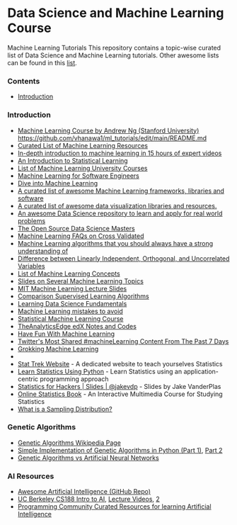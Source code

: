 # Data Science and Machine Learning Course 

Machine Learning Tutorials 
This repository contains a topic-wise curated list of Data Science and Machine Learning tutorials. Other awesome lists can be found in this [list](https://github.com/sindresorhus/awesome).

### Contents

- [Introduction](https://github.com/vhanawa1/ml_tutorials/blob/main/README.md#introduction)

### Introduction

- [Machine Learning Course by Andrew Ng (Stanford University)](https://www.coursera.org/learn/machine-learning)
https://github.com/vhanawa1/ml_tutorials/edit/main/README.md
- [Curated List of Machine Learning Resources](https://hackr.io/tutorials/learn-machine-learning-ml)
- [In-depth introduction to machine learning in 15 hours of expert videos](http://www.dataschool.io/15-hours-of-expert-machine-learning-videos/)
- [An Introduction to Statistical Learning](http://www-bcf.usc.edu/~gareth/ISL/)
- [List of Machine Learning University Courses](https://github.com/prakhar1989/awesome-courses#machine-learning)
- [Machine Learning for Software Engineers](https://github.com/ZuzooVn/machine-learning-for-software-engineers)
- [Dive into Machine Learning](https://github.com/hangtwenty/dive-into-machine-learning)
- [A curated list of awesome Machine Learning frameworks, libraries and software](https://github.com/josephmisiti/awesome-machine-learning)
- [A curated list of awesome data visualization libraries and resources.](https://github.com/fasouto/awesome-dataviz)
- [An awesome Data Science repository to learn and apply for real world problems](https://github.com/okulbilisim/awesome-datascience)
- [The Open Source Data Science Masters](http://datasciencemasters.org/)
- [Machine Learning FAQs on Cross Validated](http://stats.stackexchange.com/questions/tagged/machine-learning)
- [Machine Learning algorithms that you should always have a strong understanding of](https://www.quora.com/What-are-some-Machine-Learning-algorithms-that-you-should-always-have-a-strong-understanding-of-and-why)
- [Difference between Linearly Independent, Orthogonal, and Uncorrelated Variables](http://terpconnect.umd.edu/~bmomen/BIOM621/LineardepCorrOrthogonal.pdf)
- [List of Machine Learning Concepts](https://en.wikipedia.org/wiki/List_of_machine_learning_concepts)
- [Slides on Several Machine Learning Topics](http://www.slideshare.net/pierluca.lanzi/presentations)
- [MIT Machine Learning Lecture Slides](http://www.ai.mit.edu/courses/6.867-f04/lectures.html)
- [Comparison Supervised Learning Algorithms](http://www.dataschool.io/comparing-supervised-learning-algorithms/)
- [Learning Data Science Fundamentals](http://www.dataschool.io/learning-data-science-fundamentals/)
- [Machine Learning mistakes to avoid](https://medium.com/@nomadic_mind/new-to-machine-learning-avoid-these-three-mistakes-73258b3848a4#.lih061l3l)
- [Statistical Machine Learning Course](http://www.stat.cmu.edu/~larry/=sml/)
- [TheAnalyticsEdge edX Notes and Codes](https://github.com/pedrosan/TheAnalyticsEdge)
- [Have Fun With Machine Learning](https://github.com/humphd/have-fun-with-machine-learning)
- [Twitter's Most Shared #machineLearning Content From The Past 7 Days](http://theherdlocker.com/tweet/popularity/machinelearning)
- [Grokking Machine Learning](https://www.manning.com/books/grokking-machine-learning)
- 
- [Stat Trek Website](http://stattrek.com/) - A dedicated website to teach yourselves Statistics
- [Learn Statistics Using Python](https://github.com/rouseguy/intro2stats) - Learn Statistics using an application-centric programming approach
- [Statistics for Hackers | Slides | @jakevdp](https://speakerdeck.com/jakevdp/statistics-for-hackers) - Slides by Jake VanderPlas
- [Online Statistics Book](http://onlinestatbook.com/2/index.html) - An Interactive Multimedia Course for Studying Statistics
- [What is a Sampling Distribution?](http://stattrek.com/sampling/sampling-distribution.aspx)

### Genetic Algorithms

- [Genetic Algorithms Wikipedia Page](https://en.wikipedia.org/wiki/Genetic_algorithm)
- [Simple Implementation of Genetic Algorithms in Python (Part 1)](http://outlace.com/miniga.html), [Part 2](http://outlace.com/miniga_addendum.html)
- [Genetic Algorithms vs Artificial Neural Networks](http://stackoverflow.com/questions/1402370/when-to-use-genetic-algorithms-vs-when-to-use-neural-networks)

### AI Resources

- [Awesome Artificial Intelligence (GitHub Repo)](https://github.com/owainlewis/awesome-artificial-intelligence)
- [UC Berkeley CS188 Intro to AI](http://ai.berkeley.edu/home.html), [Lecture Videos](http://ai.berkeley.edu/lecture_videos.html), [2](https://www.youtube.com/watch?v=W1S-HSakPTM)
- [Programming Community Curated Resources for learning Artificial Intelligence](https://hackr.io/tutorials/learn-artificial-intelligence-ai)
